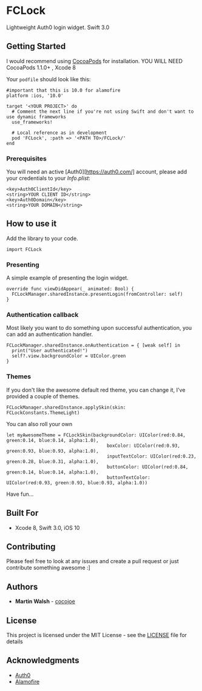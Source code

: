 # FCLock

Lightweight Auth0 login widget.  Swift 3.0

## Getting Started

I would recommend using [CocoaPods](https://cocoapods.org/) for installation.
YOU WILL NEED CocoaPods 1.1.0+ , Xcode 8

Your `podfile` should look like this:

```
#important that this is 10.0 for alamofire
platform :ios, '10.0'

target '<YOUR PROJECT>' do
  # Comment the next line if you're not using Swift and don't want to use dynamic frameworks
  use_frameworks!
  
  # Local reference as in development
  pod 'FCLock', :path => '<PATH TO>/FCLock/'
end
```

### Prerequisites

You will need an active [Auth0][https://auth0.com/] account, please add your credentials to your *Info.plist*:

```
<key>Auth0ClientId</key>
<string>YOUR CLIENT ID</string>
<key>Auth0Domain</key>
<string>YOUR DOMAIN</string>
```

## How to use it

Add the library to your code.

```
import FCLock
```

### Presenting
A simple example of presenting the login widget.

```
override func viewDidAppear(_ animated: Bool) {
  FCLockManager.sharedInstance.presentLogin(fromController: self)
}
```

### Authentication callback
Most likely you want to do something upon successful authentication, you can add an authentication handler.

```
FCLockManager.sharedInstance.onAuthentication = { [weak self] in
  print("User authenticated!")
  self?.view.backgroundColor = UIColor.green
}
```

### Themes
If you don't like the awesome default red theme, you can change it, I've provided a couple of themes. 

```
FCLockManager.sharedInstance.applySkin(skin: FCLockConstants.ThemeLight)
```

You can also roll your own

```
let myAwesomeTheme = FCLockSkin(backgroundColor: UIColor(red:0.84, green:0.14, blue:0.14, alpha:1.0),
                                     boxColor: UIColor(red:0.93, green:0.93, blue:0.93, alpha:1.0),
                                     inputTextColor: UIColor(red:0.23, green:0.28, blue:0.31, alpha:1.0),
                                     buttonColor: UIColor(red:0.84, green:0.14, blue:0.14, alpha:1.0),
                                     buttonTextColor: UIColor(red:0.93, green:0.93, blue:0.93, alpha:1.0))
```

Have fun...

## Built For

* Xcode 8, Swift 3.0, iOS 10

## Contributing

Please feel free to look at any issues and create a pull request or just contribute something awesome :]

## Authors

* **Martin Walsh** - [cocojoe](https://github.com/cocojoe/)

## License

This project is licensed under the MIT License - see the [LICENSE](LICENSE) file for details

## Acknowledgments

* [Auth0](https://auth0.com/)
* [Alamofire](https://github.com/Alamofire/Alamofire)
